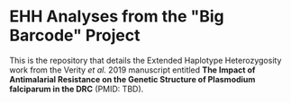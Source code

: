 # EHH Analyses from the "Big Barcode" Project

This is the repository that details the Extended Haplotype Heterozygosity work from the Verity _et al._ 2019 manuscript entitled **The Impact of Antimalarial Resistance on the Genetic Structure of Plasmodium falciparum in the DRC** (PMID: TBD). 
